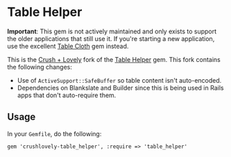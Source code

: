 # Table Helper

**Important**: This gem is not actively maintained and only exists to support the older applications that still use it.  If you're starting a new application, use the excellent [Table Cloth](https://github.com/bobbytables/table_cloth) gem instead.

This is the [Crush + Lovely](http://crushlovely.com) fork of the [Table Helper](http://github.com/pluginaweek/table_helper) gem. This fork contains the following changes:

* Use of `ActiveSupport::SafeBuffer` so table content isn't auto-encoded.
* Dependencies on Blankslate and Builder since this is being used in Rails apps that don't auto-require them.

## Usage

In your `Gemfile`, do the following:

```
gem 'crushlovely-table_helper', :require => 'table_helper'
```